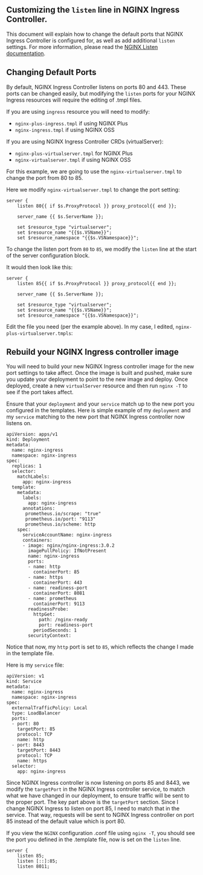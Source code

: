 ## Customizing the `listen` line in NGINX Ingress Controller.

This document will explain how to change the default ports that NGINX Ingress Controller is configured for, as well as add additional `listen` settings. For more information, please read the [NGINX Listen documentation](http://nginx.org/en/docs/http/ngx_http_core_module.html#listen).


## Changing Default Ports

By default, NGINX Ingress Controller listens on ports 80 and 443. These ports can be changed easily, but modifying the `listen` ports for your NGINX Ingress resources will require the editing of .tmpl files.

If you are using `ingress` resource you will need to modify:
- `nginx-plus-ingress.tmpl` if using NGINX Plus
- `nginx-ingress.tmpl` if using NGINX OSS

If you are using NGINX Ingress Controller CRDs (virtualServer):
- `nginx-plus-virtualserver.tmpl` for NGINX Plus
- `nginx-virtualserver.tmpl` if using NGINX OSS

For this example, we are going to use the `nginx-virtualserver.tmpl` to change the port from 80 to 85.

Here we modify `nginx-virtualserver.tmpl` to change the port setting:

```
server {
    listen 80{{ if $s.ProxyProtocol }} proxy_protocol{{ end }};

    server_name {{ $s.ServerName }};

    set $resource_type "virtualserver";
    set $resource_name "{{$s.VSName}}";
    set $resource_namespace "{{$s.VSNamespace}}";
```
To change the listen port from `80` to `85`, we modify the `listen` line at the start of the server configuration block.

It would then look like this:
```
server {
    listen 85{{ if $s.ProxyProtocol }} proxy_protocol{{ end }};

    server_name {{ $s.ServerName }};

    set $resource_type "virtualserver";
    set $resource_name "{{$s.VSName}}";
    set $resource_namespace "{{$s.VSNamespace}}";
```

Edit the file you need (per the example above). In my case, I edited, `nginx-plus-virtualserver.tmpls`:


## Rebuild your NGINX Ingress controller image

You will need to build your new NGINX Ingress controller image for the new port settings to take affect.
Once the image is built and pushed, make sure you update your deployment to point to the new image and deploy.
Once deployed, create a new `virtualServer` resource and then run `nginx -T` to see if the port takes affect.

Ensure that your `deployment` and your `service` match up to the new port you configured in the templates.
Here is simple example of my `deployment` and my `service` matching to the new port that NGINX Ingress controller now listens on.

```
apiVersion: apps/v1
kind: Deployment
metadata:
  name: nginx-ingress
  namespace: nginx-ingress
spec:
  replicas: 1
  selector:
    matchLabels:
      app: nginx-ingress
  template:
    metadata:
      labels:
        app: nginx-ingress
      annotations:
       prometheus.io/scrape: "true"
       prometheus.io/port: "9113"
       prometheus.io/scheme: http
    spec:
      serviceAccountName: nginx-ingress
      containers:
      - image: nginx/nginx-ingress:3.0.2
        imagePullPolicy: IfNotPresent
        name: nginx-ingress
        ports:
        - name: http
          containerPort: 85
        - name: https
          containerPort: 443
        - name: readiness-port
          containerPort: 8081
        - name: prometheus
          containerPort: 9113
        readinessProbe:
          httpGet:
            path: /nginx-ready
            port: readiness-port
          periodSeconds: 1
        securityContext:
```

Notice that now, my `http` port is set to `85`, which reflects the change I made in the template file.

Here is my `service` file:

```
apiVersion: v1
kind: Service
metadata:
  name: nginx-ingress
  namespace: nginx-ingress
spec:
  externalTrafficPolicy: Local
  type: LoadBalancer
  ports:
  - port: 80
    targetPort: 85
    protocol: TCP
    name: http
  - port: 8443
    targetPort: 8443
    protocol: TCP
    name: https
  selector:
    app: nginx-ingress
```

Since NGINX Ingress controller is now listening on ports 85 and 8443, we modify the `targetPort` in the NGINX Ingress controller service, to match what we have changed in our deployment, to ensure traffic will be sent to the proper port.
The key part above is the `targetPort` section. Since I change NGINX Ingress to listen on port 85, I need to match that in the service. That way, requests will be sent to NGINX Ingress controller on port 85 instead of the default value which is port 80.


If you view the `NGINX` configuration .conf file using `nginx -T`, you should see the port you defined in the .template file, now is set on the `listen` line.

```
server {
    listen 85;
    listen [::]:85;
    listen 8011;
```
